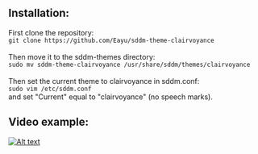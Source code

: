 ## Installation:<br>
First clone the repository:<br>
```git clone https://github.com/Eayu/sddm-theme-clairvoyance```<br>    
Then move it to the sddm-themes directory:<br>
```sudo mv sddm-theme-clairvoyance /usr/share/sddm/themes/clairvoyance```<br><br>
Then set the current theme to clairvoyance in sddm.conf:<br>
```sudo vim /etc/sddm.conf```<br>
and set "Current" equal to "clairvoyance" (no speech marks).

## Video example:
[![Alt text](clairvoyance_screenshot.png?raw=true "Click to see video")](clairvoyance_example.webm?raw=true)
